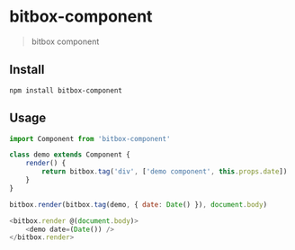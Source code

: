 # bitbox-component
> bitbox component

## Install

```
npm install bitbox-component
```

## Usage

```js
import Component from 'bitbox-component'

class demo extends Component {
	render() {
		return bitbox.tag('div', ['demo component', this.props.date])
	}
}

bitbox.render(bitbox.tag(demo, { date: Date() }), document.body)

<bitbox.render @(document.body)>
	<demo date=(Date()) />
</bitbox.render>
```
